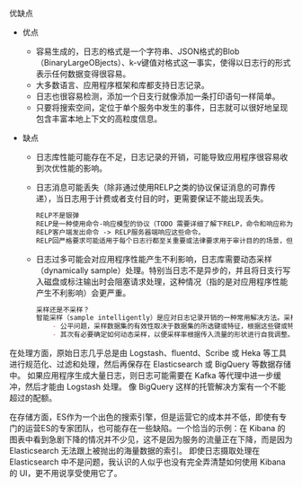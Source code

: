 优缺点

- 优点
  - 容易生成的，日志的格式是一个字符串、JSON格式的Blob（BinaryLargeOBjects）、k-v键值对格式这一事实，使得以日志行的形式表示任何数据变得很容易。
  - 大多数语言、应用程序框架和库都支持日志记录。
  - 日志也很容易检测，添加一个日支行就像添加一条打印语句一样简单。
  - 只要将搜索空间，定位于单个服务中发生的事件，日志就可以很好地呈现包含丰富本地上下文的高粒度信息。
  
- 缺点

  - 日志库性能可能存在不足，日志记录的开销，可能导致应用程序很容易收到次优性能的影响。

  - 日志消息可能丢失（除非通过使用RELP之类的协议保证消息的可靠传递），当日志用于计费或者支付目的时，更需要保证不能出现丢失。

    ```markdown
    RELP不是银弹
    RELP是一种使用命令-响应模型的协议（TODO 需要详细了解下RELP，命令和响应称为 RELP 事务）。
    RELP客户端发出命令 -> RELP服务器端响应这些命令。
    RELP回严格要求可能适用于每个日志行都至关重要或法律要求用于审计目的的场景，但监控和调试很少（如果有的话）需要如此严格的保证和随之而来的复杂性。
    ```

  - 日志过多可能会对应用程序性能产生不利影响，日志库需要动态采样（dynamically sample）处理。特别当日志不是异步的，并且将日支行写入磁盘或标注输出时会阻塞请求处理，这种情况（指的是对应用程序性能产生不利影响）会更严重。

    ```markdown
    采样还是不采样？
    智能采样（sample intelligently）是应对日志记录开销的一种常用解决方法。采样：从生成的事件日志总数中挑选一小部分进行处理和存储的技术，系统中生成的事件语料库的缩影。
    	- 公平问题，采样数据集的有效性取决于数据集的所选键或特征，根据这些键或特征做出采样决策。
    	- 其次有必要确定如何动态采样，以便采样率根据传入流量的形状进行自我调整。
    ```

在处理方面，原始日志几乎总是由 Logstash、fluentd、Scribe 或 Heka 等工具进行规范化、过滤和处理，然后再保存在 Elasticsearch 或 BigQuery 等数据存储中。 如果应用程序生成大量日志，则日志可能需要在 Kafka 等代理中进一步缓冲，然后才能由 Logstash 处理。 像 BigQuery 这样的托管解决方案有一个不能超过的配额。

在存储方面，ES作为一个出色的搜索引擎，但是运营它的成本并不低，即使有专门的运营ES的专家团队，也可能存在一些缺陷。一个恰当的示例：在 Kibana 的图表中看到急剧下降的情况并不少见，这不是因为服务的流量正在下降，而是因为 Elasticsearch 无法跟上被抛出的海量数据的索引。 即使日志摄取处理在 Elasticsearch 中不是问题，我认识的人似乎也没有完全弄清楚如何使用 Kibana 的 UI，更不用说享受使用它了。

